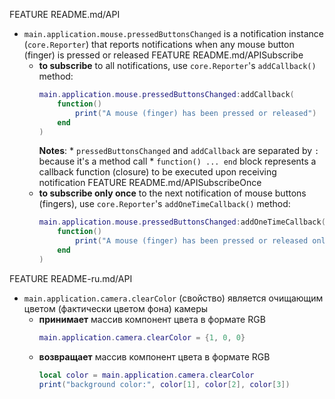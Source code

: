 FEATURE README.md/API
* `main.application.mouse.pressedButtonsChanged` is a notification instance (`core.Reporter`) that reports notifications when any mouse button (finger) is pressed or released
FEATURE README.md/APISubscribe
    * **to subscribe** to all notifications, use `core.Reporter`'s `addCallback()` method:
        ```lua
        main.application.mouse.pressedButtonsChanged:addCallback(
            function()
                print("A mouse (finger) has been pressed or released")
            end
        )
        ```
        **Notes**:
            * `pressedButtonsChanged` and `addCallback` are separated by `:` because it's a method call
            * `function() ... end` block represents a callback function (closure) to be executed upon receiving notification
FEATURE README.md/APISubscribeOnce
    * **to subscribe only once** to the next notification of mouse buttons (fingers), use `core.Reporter`'s `addOneTimeCallback()` method:
        ```lua
        main.application.mouse.pressedButtonsChanged:addOneTimeCallback(
            function()
                print("A mouse (finger) has been pressed or released only once")
            end
        )
        ```

FEATURE README-ru.md/API
* `main.application.camera.clearColor` (свойство) является очищающим цветом (фактически цветом фона) камеры
    * **принимает** массив компонент цвета в формате RGB
        ```lua
        main.application.camera.clearColor = {1, 0, 0}
        ```
    * **возвращает** массив компонент цвета в формате RGB
        ```lua
        local color = main.application.camera.clearColor
        print("background color:", color[1], color[2], color[3])
        ```


